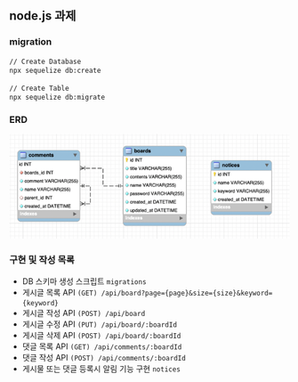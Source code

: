 ## node.js 과제

### migration
```
// Create Database
npx sequelize db:create

// Create Table 
npx sequelize db:migrate
```

### ERD
![erd](./image/erd.png)

### 구현 및 작성 목록
- DB 스키마 생성 스크립트 ```migrations```
- 게시글 목록 API ```(GET) /api/board?page={page}&size={size}&keyword={keyword}```
- 게시글 작성 API  ```(POST) /api/board```
- 게시글 수정 API ```(PUT) /api/board/:boardId```
- 게시글 삭제 API ```(POST) /api/board/:boardId```
- 댓글 목록 API ```(GET) /api/comments/:boardId```
- 댓글 작성 API ```(POST) /api/comments/:boardId```
- 게시물 또는 댓글 등록시 알림 기능 구현 ```notices```
